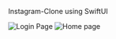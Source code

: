 Instagram-Clone using SwiftUI

![Login Page](https://github.com/user-attachments/assets/8c215d4c-e6c2-4b09-97f6-606e40ecbfe3)
![Home page](https://github.com/user-attachments/assets/4d5e9ef4-6d08-4adc-929b-8f20e9f84525)
